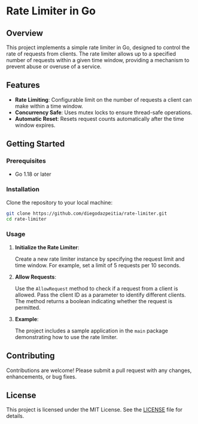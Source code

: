 # Rate Limiter in Go

## Overview

This project implements a simple rate limiter in Go, designed to control the rate of requests from clients. The rate limiter allows up to a specified number of requests within a given time window, providing a mechanism to prevent abuse or overuse of a service.

## Features

- **Rate Limiting**: Configurable limit on the number of requests a client can make within a time window.
- **Concurrency Safe**: Uses mutex locks to ensure thread-safe operations.
- **Automatic Reset**: Resets request counts automatically after the time window expires.

## Getting Started

### Prerequisites

- Go 1.18 or later

### Installation

Clone the repository to your local machine:

```bash
git clone https://github.com/diegodazpeitia/rate-limiter.git
cd rate-limiter
```

### Usage

1. **Initialize the Rate Limiter**:

   Create a new rate limiter instance by specifying the request limit and time window. For example, set a limit of 5 requests per 10 seconds.

2. **Allow Requests**:

   Use the `AllowRequest` method to check if a request from a client is allowed. Pass the client ID as a parameter to identify different clients. The method returns a boolean indicating whether the request is permitted.

3. **Example**:

   The project includes a sample application in the `main` package demonstrating how to use the rate limiter.

## Contributing

Contributions are welcome! Please submit a pull request with any changes, enhancements, or bug fixes.

## License

This project is licensed under the MIT License. See the [LICENSE](LICENSE) file for details.
